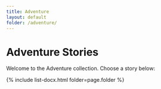 ```yaml
---
title: Adventure
layout: default
folder: /adventure/
---
```


# Adventure Stories

Welcome to the Adventure collection. Choose a story below:

{% include list-docx.html folder=page.folder %}
